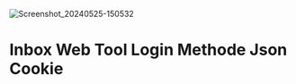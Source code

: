 ![Screenshot_20240525-150532](https://github.com/Bhola3119/Multi-Web/assets/121250370/3e5e5443-63a3-477d-95a9-2a47f0e84642)
# Inbox Web Tool Login Methode Json Cookie 

